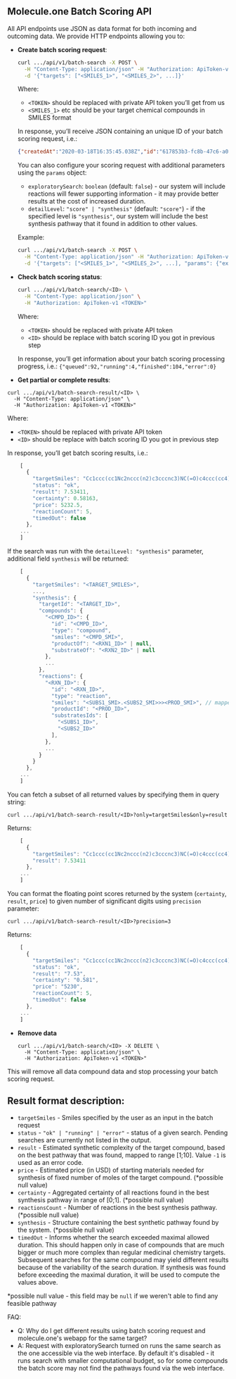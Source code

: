 
## Molecule.one Batch Scoring API

All API endpoints use JSON as data format for both incoming and outcoming data.
We provide HTTP endpoints allowing you to:

- **Create batch scoring request**:
  ```sh
  curl .../api/v1/batch-search -X POST \
    -H "Content-Type: application/json" -H "Authorization: ApiToken-v1 <TOKEN>"  \
    -d '{"targets": ["<SMILES_1>", "<SMILES_2>", ...]}' 
  ```
  Where:
  -  `<TOKEN>` should be replaced with private API token you’ll get from us
  - `<SMILES_1>`  etc should be your target chemical compounds in SMILES format

  In response, you’ll receive JSON containing an unique ID of your batch scoring request, i.e.:

  ```json
  {"createdAt":"2020-03-18T16:35:45.038Z","id":"617853b3-fc8b-47c6-a060-9dcae9a860de","size":2,"updatedAt":"2020-03-18T16:35:45.038Z"}
  ```

  You can also configure your scoring request with additional parameters using the `params` object:
  - `exploratorySearch`: `boolean` (default: `false`) - our system will include reactions will fewer supporting information - it may provide better results at the cost of increased duration.
  - `detailLevel`: `"score" | "synthesis"` (default: `"score"`) - if the specified level is `"synthesis"`, our system will include the best synthesis pathway that it found in addition to other values.

  Example:
  ```sh
  curl .../api/v1/batch-search -X POST \
    -H "Content-Type: application/json" -H "Authorization: ApiToken-v1 <TOKEN>"  \
    -d '{"targets": ["<SMILES_1>", "<SMILES_2>", ...], "params": {"exploratorySearch": true}}'
  ```

- **Check batch scoring status**:
  ```sh
  curl .../api/v1/batch-search/<ID> \
    -H "Content-Type: application/json" \
    -H "Authorization: ApiToken-v1 <TOKEN>"
  ```

  Where:
  -  `<TOKEN>` should be replaced with private API token
  - `<ID>` should be replace with batch scoring ID you got in previous step

  In response, you’ll get information about your batch scoring processing progress, i.e.:
  `{"queued":92,"running":4,"finished":104,"error":0}`

-  **Get partial or complete results**:
  ```
  curl .../api/v1/batch-search-result/<ID> \
    -H "Content-Type: application/json" \
    -H "Authorization: ApiToken-v1 <TOKEN>"
  ```

  Where:
  -  `<TOKEN>` should be replaced with private API token
  - `<ID>` should be replace with batch scoring ID you got in previous step

  In response, you’ll get batch scoring results, i.e.:
  ```js
      [
        {
          "targetSmiles": "Cc1ccc(cc1Nc2nccc(n2)c3cccnc3)NC(=O)c4ccc(cc4)CN5CCN(CC5)C",
          "status": "ok",
          "result": 7.53411,
          "certainty": 0.58163,
          "price": 5232.5,
          "reactionCount": 5,
          "timedOut": false
        },
      ...
      ]
  ```    

  If the search was run with the `detailLevel: "synthesis"` parameter, additional field `synthesis` will be returned:
  ```js
      [
        {
          "targetSmiles": "<TARGET_SMILES>",
          ...,
          "synthesis": {
            "targetId": "<TARGET_ID>",
            "compounds": {
              "<CMPD_ID>": {
                "id": "<CMPD_ID>",
                "type": "compound",
                "smiles": "<CMPD_SMI>",
                "productOf": "<RXN1_ID>" | null,
                "substrateOf": "<RXN2_ID>" | null
              },
              ...
            },
            "reactions": {
              "<RXN_ID>": {
                "id": "<RXN_ID>",
                "type": "reaction",
                "smiles": "<SUBS1_SMI>.<SUBS2_SMI>>><PROD_SMI>", // mapped reaction smiles
                "productId": "<PROD_ID>",
                "substratesIds": [
                  "<SUBS1_ID>",
                  "<SUBS2_ID>"
                ],
              },
              ...
            }
          }
        },
      ...
      ]
  ```    
  
  You can fetch a subset of all returned values by specifying them in query string:
  ```
  curl .../api/v1/batch-search-result/<ID>?only=targetSmiles&only=result
  ```
  
  Returns:
  ```js
      [
        {
          "targetSmiles": "Cc1ccc(cc1Nc2nccc(n2)c3cccnc3)NC(=O)c4ccc(cc4)CN5CCN(CC5)C",
          "result": 7.53411
        },
      ...
      ]
  ```    
  
  You can format the floating point scores returned by the system (`certainty`, `result`, `price`) to given number of significant digits using `precision` parameter: 
  ```
  curl .../api/v1/batch-search-result/<ID>?precision=3
  ```
  
  Returns:
  ```js
      [
        {
          "targetSmiles": "Cc1ccc(cc1Nc2nccc(n2)c3cccnc3)NC(=O)c4ccc(cc4)CN5CCN(CC5)C",
          "status": "ok",
          "result": "7.53",
          "certainty": "0.581",
          "price": "5230",
          "reactionCount": 5,
          "timedOut": false
        },
      ...
      ]
  ```
  
- **Remove data**

  ```
  curl .../api/v1/batch-search/<ID> -X DELETE \
    -H "Content-Type: application/json" \
    -H "Authorization: ApiToken-v1 <TOKEN>"
  ```
This will remove all data compound data and stop processing your batch scoring request.

## Result format description:
 - `targetSmiles` - Smiles specified by the user as an input in the batch request
 - `status` - `"ok" | "running" | "error"` - status of a given search. Pending searches are currently not listed in the output.
 - `result` - Estimated synthetic complexity of the target compound, based on the best pathway that was found, mapped to range [1;10]. Value `-1` is used as an error code.
 - `price` - Estimated price (in USD) of starting materials needed for synthesis of fixed number of moles of the target compound. (*possible null value)
 - `certainty` - Aggregated certainty of all reactions found in the best synthesis pathway in range of [0;1]. (*possible null value)
 - `reactionsCount` - Number of reactions in the best synthesis pathway. (*possible null value)
 - `synthesis` - Structure containing the best synthetic pathway found by the system. (*possible null value)
 - `timedOut` - Informs whether the search exceeded maximal allowed duration. This should happen only in case of compounds that are much bigger or much more complex than regular medicinal chemistry targets. Subsequent searches for the same compound may yield different results because of the variability of the search duration. If synthesis was found before exceeding the maximal duration, it will be used to compute the values above.

*possible null value - this field may be `null` if we weren't able to find any feasible pathway

FAQ:

- Q: Why do I get different results using batch scoring request and molecule.one's webapp for the same target?
- A: Request with exploratorySearch turned on runs the same search as the one accessible via the web interface. By default it's disabled - it runs search with smaller computational budget, so for some compounds the batch score may not find the pathways found via the web interface.
